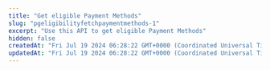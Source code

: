 ```yaml
---
title: "Get eligible Payment Methods"
slug: "pgeligibilityfetchpaymentmethods-1"
excerpt: "Use this API to get eligible Payment Methods"
hidden: false
createdAt: "Fri Jul 19 2024 06:28:22 GMT+0000 (Coordinated Universal Time)"
updatedAt: "Fri Jul 19 2024 06:28:22 GMT+0000 (Coordinated Universal Time)"
---
```

